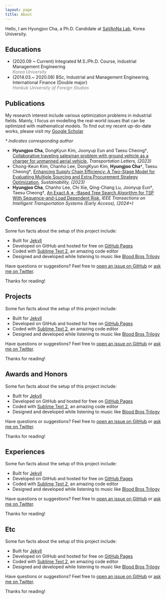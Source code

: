 ```yaml
---
layout: page
title: About
---
```


<!-- <p class="message">
  Hey there! This page is included as an example. Feel free to customize it for your own use upon downloading. Carry on!
</p> -->

<!-- In the novel, *The Strange Case of Dr. Jeykll and Mr. Hyde*, Mr. Poole is Dr. Jekyll's virtuous and loyal butler. Similarly, Poole is an upstanding and effective butler that helps you build Jekyll themes. It's made by [@mdo](https://twitter.com/mdo).

There are currently two themes built on Poole:

* [Hyde](http://hyde.getpoole.com)
* [Lanyon](http://lanyon.getpoole.com)

Learn more and contribute on [GitHub](https://github.com/poole). -->

Hello, I am Hyungjoo Cha, a Ph.D. Candidate at [SaVAnNa Lab](https://savanna.korea.ac.kr), Korea University.  

## <a id="Educations"/>Educations

<!-- Some fun facts about the setup of this project include:

* Built for [Jekyll](http://jekyllrb.com)
* Developed on GitHub and hosted for free on [GitHub Pages](https://pages.github.com)
* Coded with [Sublime Text 2](http://sublimetext.com), an amazing code editor
* Designed and developed while listening to music like [Blood Bros Trilogy](https://soundcloud.com/maddecent/sets/blood-bros-series)

Have questions or suggestions? Feel free to [open an issue on GitHub](https://github.com/poole/issues/new) or [ask me on Twitter](https://twitter.com/mdo).

Thanks for reading! -->

* (2020.09 ~ Current) Integrated M.S./Ph.D. Course, Industrial Management Engineering \
  <span style="color:gray">*Korea University*</span>
* (2014.03.~ 2020.08) BSc, Industrial and Management Engineering, International Finance (Double major) \
  <span style="color:gray">*Hankuk University of Foreign Studies*</span>



## <a id="Publications"/>Publications

My research interest include various optimization problems in industrial fields. Mainly, I focus on modelling the real-world issues that can be optimized with mathematical models. To find out my recent up-do-date works, please visit my [Google Scholar](https://scholar.google.com/citations?user=ke2-Wb8AAAAJ&hl=ko&oi=ao)

*&dagger; indicates corresponding author*

* __Hyungjoo Cha__, DongKyun Kim, Joonyup Eun and Taesu Cheong&dagger;, [Collaborative traveling salesman problem with ground vehicle as a charger for unmanned aerial vehicle](https://www.tandfonline.com/doi/full/10.1080/19427867.2022.2082006), *Transportation Letters, (2023)*
* Chong-Keun Kim, Chanho Lee, DongKyun Kim, __Hyungjoo Cha__&dagger;, Taesu Cheong&dagger;, [Enhancing Supply Chain Efficiency: A Two-Stage Model for Evaluating Multiple Sourcing and Extra Procurement Strategy Optimization](https://www.mdpi.com/2071-1050/15/22/16122), *Sustainability, (2023)*
* __Hyungjoo Cha__, Chanho Lee, Chi Xie, Qing-Chang Lu, Joonyup Eun&dagger;, Taesu Cheong&dagger;, [An Exact A ∗ -Based Tree Search Algorithm for TSP With Sequence-and-Load Dependent Risk](https://ieeexplore.ieee.org/abstract/document/10502342), *IEEE Transactions on Intelligent Transportation Systems (Early Access), (2024+)*


## <a id="Conferences"/>Conferences

Some fun facts about the setup of this project include:

* Built for [Jekyll](http://jekyllrb.com)
* Developed on GitHub and hosted for free on [GitHub Pages](https://pages.github.com)
* Coded with [Sublime Text 2](http://sublimetext.com), an amazing code editor
* Designed and developed while listening to music like [Blood Bros Trilogy](https://soundcloud.com/maddecent/sets/blood-bros-series)

Have questions or suggestions? Feel free to [open an issue on GitHub](https://github.com/poole/issues/new) or [ask me on Twitter](https://twitter.com/mdo).

Thanks for reading!

## <a id="Projects"/>Projects

Some fun facts about the setup of this project include:

* Built for [Jekyll](http://jekyllrb.com)
* Developed on GitHub and hosted for free on [GitHub Pages](https://pages.github.com)
* Coded with [Sublime Text 2](http://sublimetext.com), an amazing code editor
* Designed and developed while listening to music like [Blood Bros Trilogy](https://soundcloud.com/maddecent/sets/blood-bros-series)

Have questions or suggestions? Feel free to [open an issue on GitHub](https://github.com/poole/issues/new) or [ask me on Twitter](https://twitter.com/mdo).

Thanks for reading!

## <a id="AwardsandHonors"/>Awards and Honors

Some fun facts about the setup of this project include:

* Built for [Jekyll](http://jekyllrb.com)
* Developed on GitHub and hosted for free on [GitHub Pages](https://pages.github.com)
* Coded with [Sublime Text 2](http://sublimetext.com), an amazing code editor
* Designed and developed while listening to music like [Blood Bros Trilogy](https://soundcloud.com/maddecent/sets/blood-bros-series)

Have questions or suggestions? Feel free to [open an issue on GitHub](https://github.com/poole/issues/new) or [ask me on Twitter](https://twitter.com/mdo).

Thanks for reading!

## <a id="Experiences"/>Experiences

Some fun facts about the setup of this project include:

* Built for [Jekyll](http://jekyllrb.com)
* Developed on GitHub and hosted for free on [GitHub Pages](https://pages.github.com)
* Coded with [Sublime Text 2](http://sublimetext.com), an amazing code editor
* Designed and developed while listening to music like [Blood Bros Trilogy](https://soundcloud.com/maddecent/sets/blood-bros-series)

Have questions or suggestions? Feel free to [open an issue on GitHub](https://github.com/poole/issues/new) or [ask me on Twitter](https://twitter.com/mdo).

Thanks for reading!

## <a id="Etc"/>Etc

Some fun facts about the setup of this project include:

* Built for [Jekyll](http://jekyllrb.com)
* Developed on GitHub and hosted for free on [GitHub Pages](https://pages.github.com)
* Coded with [Sublime Text 2](http://sublimetext.com), an amazing code editor
* Designed and developed while listening to music like [Blood Bros Trilogy](https://soundcloud.com/maddecent/sets/blood-bros-series)

Have questions or suggestions? Feel free to [open an issue on GitHub](https://github.com/poole/issues/new) or [ask me on Twitter](https://twitter.com/mdo).

Thanks for reading!
